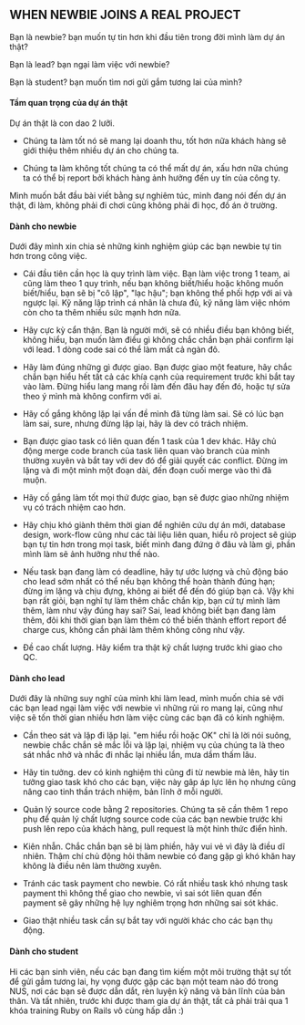 ## WHEN NEWBIE JOINS A REAL PROJECT

Bạn là newbie? bạn muốn tự tin hơn khi đầu tiên trong đời mình làm dự án thật?

Bạn là lead? bạn ngại làm việc với newbie?

Bạn là student? bạn muốn tìm nơi gửi gắm tương lai của mình?

#### Tầm quan trọng của dự án thật
Dự án thật là con dao 2 lưỡi.

- Chúng ta làm tốt nó sẽ mang lại doanh thu, tốt hơn nữa khách hàng sẽ giới thiệu thêm nhiều dự án cho chúng ta.

- Chúng ta làm không tốt chúng ta có thể mất dự án, xấu hơn nữa chúng ta có thể bị report bởi khách hàng ảnh hưởng đến uy tín của công ty.

Mình muốn bắt đầu bài viết bằng sự nghiêm túc, mình đang nói đến dự án thật, đi làm, không phải đi chơi cũng không phải đi học, đồ án ở trường.

#### Dành cho newbie
Dưới đây mình xin chia sẻ những kinh nghiệm giúp các bạn newbie tự tin hơn trong công việc.

- Cái đầu tiên cần học là quy trình làm việc. Bạn làm việc trong 1 team, ai cũng làm theo 1 quy trình, nếu bạn không biết/hiểu hoặc không muốn biết/hiểu, bạn sẽ bị "cô lập", "lạc hậu"; bạn không thể phối hợp với ai và ngược lại. Kỹ năng lập trình cá nhân là chưa đủ, kỹ năng làm việc nhóm còn cho ta thêm nhiều sức mạnh hơn nữa.

- Hãy cực kỳ cẩn thận. Bạn là người mới, sẽ có nhiều điều bạn không biết, không hiểu, bạn muốn làm điều gì không chắc chắn bạn phải confirm lại với lead. 1 dòng code sai có thể làm mất cả ngàn đô.

- Hãy làm đúng những gì được giao. Bạn được giao một feature, hãy chắc chắn bạn hiểu hết tất cả các khía cạnh của requirement trước khi bắt tay vào làm. Đừng hiểu lang mang rồi làm đến đâu hay đến đó, hoặc tự sửa theo ý mình mà không confirm với ai.

- Hãy cố gắng không lặp lại vấn đề mình đã từng làm sai. Sẽ có lúc bạn làm sai, sure, nhưng đừng lặp lại, hãy là dev có trách nhiệm.

- Bạn được giao task có liên quan đến 1 task của 1 dev khác. Hãy chủ động merge code branch của task liên quan vào branch của mình thường xuyên và bắt tay với dev đó để giải quyết các conflict. Đừng im lặng và đi một mình một đoạn dài, đến đoạn cuối merge vào thì đã muộn.

- Hãy cố gắng làm tốt mọi thứ được giao, bạn sẽ được giao những nhiệm vụ có trách nhiệm cao hơn.

- Hãy chịu khó giành thêm thời gian để nghiên cứu dự án mới, database design, work-flow cũng như các tài liệu liên quan, hiểu rõ project sẽ giúp bạn tự tin hơn trong mọi task, biết mình đang đứng ở đâu và làm gì, phần mình làm sẽ ảnh hưởng như thế nào.

- Nếu task bạn đang làm có deadline, hãy tự ước lượng và chủ động báo cho lead sớm nhất có thể nếu bạn không thể hoàn thành đúng hạn; đừng im lặng và chịu đựng, không ai biết để đến đó giúp bạn cả. Vậy khi bạn rất giỏi, bạn nghĩ tự làm thêm chắc chắn kịp, bạn cứ tự mình làm thêm, làm như vậy đúng hay sai? Sai, lead không biết bạn đang làm thêm, đôi khi thời gian bạn làm thêm có thể biến thành effort report để charge cus, không cần phải làm thêm không công như vậy.

- Đề cao chất lượng. Hãy kiểm tra thật kỹ chất lượng trước khi giao cho QC.

#### Dành cho lead
Dưới đây là những suy nghĩ của mình khi làm lead, mình muốn chia sẻ với các bạn lead ngại làm việc với newbie vì những rủi ro mang lại, cũng như việc sẽ tốn thời gian nhiều hơn làm việc cùng các bạn đã có kinh nghiệm.

- Cần theo sát và lặp đi lặp lại. "em hiểu rồi hoặc OK" chỉ là lời nói suông, newbie chắc chắn sẽ mắc lỗi và lặp lại, nhiệm vụ của chúng ta là theo sát nhắc nhở và nhắc đi nhắc lại nhiều lần, mưa dầm thấm lâu.

- Hãy tin tưởng. dev có kinh nghiệm thì cũng đi từ newbie mà lên, hãy tin tưởng giao task khó cho các bạn, việc này gâp áp lực lên họ nhưng cũng nâng cao tinh thần trách nhiệm, bản lĩnh ở mỗi người.

- Quản lý source code bằng 2 repositories. Chúng ta sẽ cần thêm 1 repo phụ để quản lý chất lượng source code của các bạn newbie trước khi push lên repo của khách hàng, pull request là một hình thức điển hình.

- Kiên nhẫn. Chắc chắn bạn sẽ bị làm phiền, hãy vui vẻ vì đây là điều dĩ nhiên. Thậm chí chủ động hỏi thăm newbie có đang gặp gì khó khăn hay không là điều nên làm thường xuyên.

- Tránh các task payment cho newbie. Có rất nhiều task khó nhưng task payment thì không thể giao cho newbie, vì sai sót liên quan đến payment sẽ gây những hệ lụy nghiêm trọng hơn những sai sót khác.

- Giao thật nhiều task cần sự bắt tay với người khác cho các bạn thụ động.

####  Dành cho student
Hi các bạn sinh viên, nếu các bạn đang tìm kiếm một môi trường thật sự tốt để gửi gắm tương lai, hy vọng được gặp các bạn một team nào đó trong NUS, nơi các bạn sẽ được dẫn dắt, rèn luyện kỹ năng và bản lĩnh của bản thân. Và tất nhiên, trước khi được tham gia dự án thật, tất cả phải trải qua 1 khóa training Ruby on Rails vô cùng hấp dẫn :)